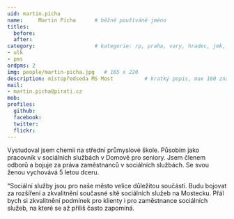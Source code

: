 ```yaml
---
uid: martin.picha
name:     Martin Pícha  	# běžně používáné jméno
titles:
  before:
  after:
category:                 	# kategorie: rp, praha, vary, hradec, jmk, senat
- ulk
- pms
ordpms: 2
img: people/martin-picha.jpg   # 165 x 220
description: místopředseda MS Most       	# kratký popis, max 160 znaků
mail:
- martin.picha@pirati.cz
mob:	
profiles:
  github:
  facebook: 
  twitter: 
  flickr: 
---
```


Vystudoval jsem chemii na střední průmyslové škole. Působím jako pracovník v sociálních službách v Domově pro seniory. Jsem členem odborů a bojuje za práva zaměstnanců v sociálních službách. Se svou ženou vychovává 5 letou dceru.

“Sociální služby jsou pro naše město velice důležitou součástí. Budu bojovat za rozšíření a zkvalitnění současné sítě sociálních služeb na Mostecku. Přál bych si zkvalitnění podmínek pro klienty i pro zaměstnance sociálních služeb, na které se až příliš často zapomíná.
